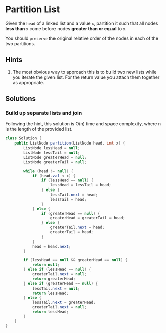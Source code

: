 # Partition List

Given the `head` of a linked list and a value `x`, partition it such that all
nodes **less than** `x` come before nodes **greater than or equal** to `x`.

You should `preserve` the original relative order of the nodes in each of the
two partitions.

## Hints

1. The most obvious way to approach this is to build two new lists while you
   iterate the given list. For the return value you attach them together as
   appropriate.

## Solutions

### Build up separate lists and join

Following the hint, this solution is O(n) time and space complexity, where n
is the length of the provided list.

```java
class Solution {
    public ListNode partition(ListNode head, int x) {
        ListNode lessHead = null;
        ListNode lessTail = null;
        ListNode greaterHead = null;
        ListNode greaterTail = null;

        while (head != null) {
            if (head.val < x) {
                if (lessHead == null) {
                    lessHead = lessTail = head;
                } else {
                    lessTail.next = head;
                    lessTail = head;
                }
            } else {
                if (greaterHead == null) {
                    greaterHead = greaterTail = head;
                } else {
                    greaterTail.next = head;
                    greaterTail = head;
                }
            }
            head = head.next;
        }

        if (lessHead == null && greaterHead == null) {
            return null;
        } else if (lessHead == null) {
            greaterTail.next = null;
            return greaterHead;
        } else if (greaterHead == null) {
            lessTail.next = null;
            return lessHead;
        } else {
            lessTail.next = greaterHead;
            greaterTail.next = null;
            return lessHead;
        }
    }
}
```
